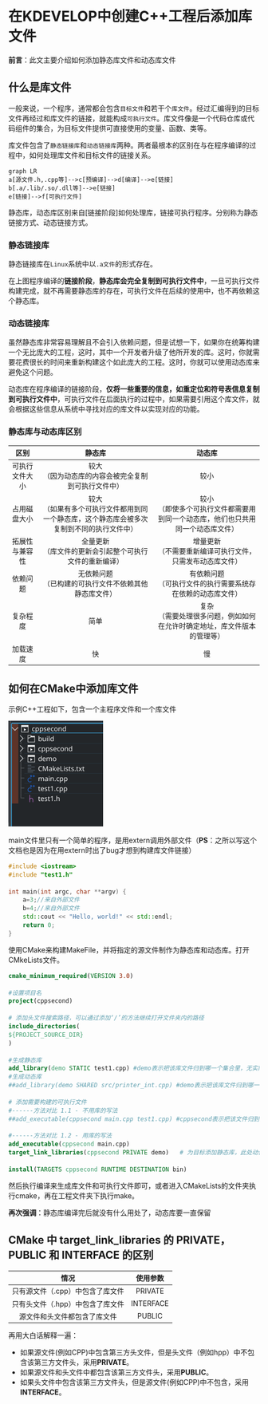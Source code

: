 # 在KDEVELOP中创建C++工程后添加库文件

**前言**：此文主要介绍如何添加静态库文件和动态库文件



## 什么是库文件

一般来说，一个程序，通常都会包含`目标文件`和若干个`库文件`。经过汇编得到的目标文件再经过和库文件的链接，就能构成`可执行文件`。库文件像是一个代码仓库或代码组件的集合，为目标文件提供可直接使用的变量、函数、类等。

库文件包含了`静态链接库`和`动态链接库`两种。两者最根本的区别在与在程序编译的过程中，如何处理库文件和目标文件的链接关系。

```mermaid
graph LR
a[源文件.h,.cpp等]-->c[预编译]-->d[编译]-->e[链接]
b[.a/.lib/.so/.dll等]-->e[链接]
e[链接]-->f[可执行文件]
```

静态库，动态库区别来自[链接阶段]如何处理库，链接可执行程序。分别称为静态链接方式、动态链接方式。



### 静态链接库

静态链接库在`Linux`系统中以`.a文件`的形式存在。

在上图程序编译的**链接阶段**，**静态库会完全复制到可执行文件中**，一旦可执行文件构建完成，就不再需要静态库的存在，可执行文件在后续的使用中，也不再依赖这个静态库。

### 动态链接库

虽然静态库非常容易理解且不会引入依赖问题，但是试想一下，如果你在统筹构建一个无比庞大的工程，这时，其中一个开发者升级了他所开发的库。这时，你就需要花费很长的时间来重新构建这个如此庞大的工程。这时，你就可以使用动态库来避免这个问题。

动态库在程序编译的链接阶段，**仅将一些重要的信息，如重定位和符号表信息复制到可执行文件中**，可执行文件在后面执行的过程中，如果需要引用这个库文件，就会根据这些信息从系统中寻找对应的库文件以实现对应的功能。

### 静态库与动态库区别

|      区别      |                            静态库                            |                            动态库                            |
| :------------: | :----------------------------------------------------------: | :----------------------------------------------------------: |
| 可执行文件大小 |   较大<br />（因为动态库的内容会被完全复制到可执行文件中）   |                             较小                             |
|  占用磁盘大小  | 较大<br />（如果有多个可执行文件都用到同一个静态库，这个静态库会被多次复制到不同的执行文件中） | 较小<br />（即使多个可执行文件都需要用到同一个动态库，他们也只共用同一个动态库文件） |
| 拓展性与兼容性 | 全量更新<br />（库文件的更新会引起整个可执行文件的重新编译） | 增量更新<br />（不需要重新编译可执行文件，只需发布动态库文件） |
|    依赖问题    |  无依赖问题<br />（已构建的可执行文件不依赖其他静态库文件）  | 有依赖问题<br />（可执行文件的执行需要系统存在依赖的动态库文件） |
|    复杂程度    |                             简单                             | 复杂<br />（需要处理很多问题，例如如何在允许时确定地址，库文件版本的管理等） |
|    加载速度    |                              快                              |                              慢                              |

## 如何在CMake中添加库文件

示例C++工程如下，包含一个主程序文件和一个库文件

![](./project_structe.png)

main文件里只有一个简单的程序，是用extern调用外部文件（**PS**：之所以写这个文档也是因为在用extern时出了bug才想到构建库文件链接）	

```c++
#include <iostream>
#include "test1.h"

int main(int argc, char **argv) {
    a=3;//来自外部文件
    b=4;//来自外部文件
    std::cout << "Hello, world!" << std::endl;
    return 0;
}
```

使用CMake来构建MakeFile，并将指定的源文件制作为静态库和动态库。打开CMkeLists文件。

```cmake
cmake_minimum_required(VERSION 3.0)

#设置项目名
project(cppsecond)

# 添加头文件搜索路径，可以通过添加‘/’的方法继续打开文件夹内的路径
include_directories(
${PROJECT_SOURCE_DIR}
)

#生成静态库
add_library(demo STATIC test1.cpp) #demo表示把该库文件归到哪一个集合里，无实际意义，STATIC表示静态，test1.cpp是源文件
#生成动态库
##add_library(demo SHARED src/printer_int.cpp) #demo表示把该库文件归到哪一个集合里，无实际意义，SHARED表示动态，test1.cpp是源文件

# 添加需要构建的可执行文件
#------方法对比 1.1 - 不用库的写法
##add_executable(cppsecond main.cpp test1.cpp) #cppsecond表示把该文件归到哪一个集合里，无实际意义，test1.cpp是库文件

#------方法对比 1.2 - 用库的写法
add_executable(cppsecond main.cpp)
target_link_libraries(cppsecond PRIVATE demo)   # 为目标添加静态库，此处动作为‘链接’库，关于PRIVATE关键字，请看下文解释

install(TARGETS cppsecond RUNTIME DESTINATION bin)

```

然后执行编译来生成库文件和可执行文件即可，或者进入CMakeLists的文件夹执行cmake，再在工程文件夹下执行make。

**再次强调**：静态库编译完后就没有什么用处了，动态库要一直保留



## CMake 中 target_link_libraries 的 PRIVATE，PUBLIC 和 INTERFACE 的区别

|               情况               | 使用参数  |
| :------------------------------: | :-------: |
| 只有源文件（.cpp）中包含了库文件 |  PRIVATE  |
| 只有头文件（.hpp）中包含了库文件 | INTERFACE |
|   源文件和头文件都包含了库文件   |  PUBLIC   |

再用大白话解释一遍：

- 如果源文件(例如CPP)中包含第三方头文件，但是头文件（例如hpp）中不包含该第三方文件头，采用**PRIVATE**。
- 如果源文件和头文件中都包含该第三方文件头，采用**PUBLIC**。
- 如果头文件中包含该第三方文件头，但是源文件(例如CPP)中不包含，采用 **INTERFACE**。

